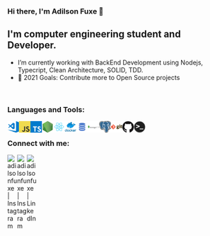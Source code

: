 ### Hi there, I'm Adilson Fuxe 👋

## I'm computer engineering student and Developer.

-  I’m currently working with BackEnd Development  using Nodejs, Typecript, Clean Architecture, SOLID, TDD.
- 🥅 2021 Goals: Contribute more to Open Source projects

<br />

### Languages and Tools:

[<img align="left" alt="Visual Studio Code" width="26px" src="https://raw.githubusercontent.com/github/explore/80688e429a7d4ef2fca1e82350fe8e3517d3494d/topics/visual-studio-code/visual-studio-code.png" />][vscode]
[<img align="left" alt="JavaScript" width="26px" src="https://raw.githubusercontent.com/github/explore/80688e429a7d4ef2fca1e82350fe8e3517d3494d/topics/javascript/javascript.png" />][javascript]
[<img align="left" alt="typescript" width="26px" src="https://raw.githubusercontent.com/github/explore/80688e429a7d4ef2fca1e82350fe8e3517d3494d/topics/typescript/typescript.png" />][typescript]
[<img align="left" alt="Node.js" width="26px" src="https://raw.githubusercontent.com/github/explore/80688e429a7d4ef2fca1e82350fe8e3517d3494d/topics/nodejs/nodejs.png" />][nodejs]
[<img align="left" alt="React" width="26px" src="https://raw.githubusercontent.com/github/explore/80688e429a7d4ef2fca1e82350fe8e3517d3494d/topics/react/react.png" />][react]
[<img align="left" alt="docker" width="26px" src="https://raw.githubusercontent.com/github/explore/80688e429a7d4ef2fca1e82350fe8e3517d3494d/topics/docker/docker.png" />][docker]
[<img align="left" alt="SQL" width="26px" src="https://raw.githubusercontent.com/github/explore/80688e429a7d4ef2fca1e82350fe8e3517d3494d/topics/sql/sql.png" />][sql]
[<img align="left" alt="MongoDB" width="26px" src="https://raw.githubusercontent.com/github/explore/80688e429a7d4ef2fca1e82350fe8e3517d3494d/topics/mongodb/mongodb.png" />][mongodb]
[<img align="left" alt="postgresql" width="26px" src="https://raw.githubusercontent.com/github/explore/80688e429a7d4ef2fca1e82350fe8e3517d3494d/topics/postgresql/postgresql.png" />][pgsql]
[<img align="left" alt="Git" width="26px" src="https://raw.githubusercontent.com/github/explore/80688e429a7d4ef2fca1e82350fe8e3517d3494d/topics/git/git.png" />][git]
[<img align="left" alt="GitHub" width="26px" src="https://raw.githubusercontent.com/github/explore/78df643247d429f6cc873026c0622819ad797942/topics/github/github.png" />][github]
[<img align="left" alt="Terminal" width="26px" src="https://raw.githubusercontent.com/github/explore/80688e429a7d4ef2fca1e82350fe8e3517d3494d/topics/terminal/terminal.png" />][terminal]

<br />

### Connect with me:
[<img align="left" alt="adilsonfuxe | Instagram" width="22px" src="https://cdn.jsdelivr.net/npm/simple-icons@v3/icons/facebook.svg" />][facebook] 
[<img align="left" alt="adilsonfuxe | Instagram" width="22px" src="https://cdn.jsdelivr.net/npm/simple-icons@v3/icons/instagram.svg" />][instagram] 
[<img align="left" alt="adilsonfuxe | LinkedIn" width="22px" src="https://cdn.jsdelivr.net/npm/simple-icons@v3/icons/linkedin.svg" />][linkedin]

<br />
<br />

[facebook]: https://www.facebook.com/adilsonfuxe.fuxe/
[instagram]: https://www.instagram.com/adilsonfuxe/
[linkedin]: https://www.linkedin.com/in/adilsonfuxe/
[vscode]: https://code.visualstudio.com/
[javascript]: https://www.pluralsight.com/paths/javascript-core-language/
[typescript]: https://www.typescriptlang.org/
[nodejs]: https://nodejs.org/en/
[react]: https://reactjs.org/
[docker]: https://www.docker.com/
[sql]: https://pt.wikipedia.org/wiki/SQL
[mongodb]: https://www.mongodb.com/
[pgsql]: https://www.postgresql.org/
[terminal]: https://pt.wikipedia.org/wiki/Terminal_(inform%C3%A1tica)
[github]: https://github.com/AdilsonFuxe/
[git]: https://git-scm.com/
